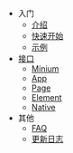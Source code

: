 <!-- docs/_sidebar.md -->

* 入门
  * [介绍](minium/JavaScript/readme.md)
  * [快速开始](minium/JavaScript/quick_start.md)
  * [示例](minium/JavaScript/sample.md)
* [接口](minium/JavaScript/api/readme)
  * [Minium](minium/JavaScript/api/Minium.md)
  * [App](minium/JavaScript/api/App.md)
  * [Page](minium/JavaScript/api/Page.md)
  * [Element](minium/JavaScript/api/Element.md)
  * [Native](minium/JavaScript/api/Native.md)
* 其他
  * [FAQ](minium/JavaScript/other/faq.md)
  * [更新日志](minium/JavaScript/other/update_log.md)
